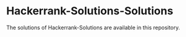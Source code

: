 # Hackerrank-Solutions-Solutions
The solutions of Hackerrank-Solutions are available in this repository.
